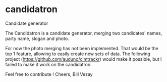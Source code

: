 # candidatron
Candidate generator

The Candidatron is a candidate generator, merging two candidates' names, party name, slogan and photo.

For now the photo merging has not been implemented. That would be the top 1 feature, allowing to easily create new sets of data.
The following project (https://github.com/auduno/clmtrackr) would make it possible, but I failed to make it work on the candidatron.

Feel free to contribute !
Cheers,
Bill Vezay
